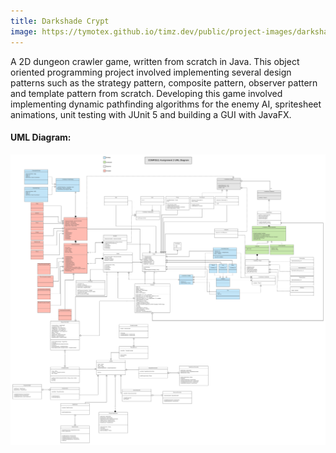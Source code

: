 ```yaml
---
title: Darkshade Crypt
image: https://tymotex.github.io/timz.dev/public/project-images/darkshade-crypt-thumbnail.png
---
```


A 2D dungeon crawler game, written from scratch in Java. This object oriented programming project involved implementing
several design patterns such as the strategy pattern, composite pattern, observer pattern and template pattern from scratch. Developing this game involved implementing dynamic pathfinding algorithms for the enemy AI, spritesheet animations, unit testing with JUnit 5 and building a GUI with JavaFX.

#### UML Diagram:

![](https://github.com/Tymotex/DarkshadeCrypt/blob/master/UML.png?raw=true)
